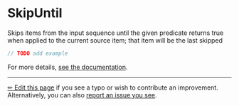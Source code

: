 # SkipUntil

Skips items from the input sequence until the given predicate returns true
when applied to the current source item; that item will be the last skipped

```c# --destination-file ../code/Program.cs --region statements --project ../code/TryMoreLinq.csproj
// TODO add example
```

For more details, [see the documentation][doc].

---

[&#x270F; Edit this page][edit] if you see a typo or wish to contribute an
improvement. Alternatively, you can also [report an issue you see][issue].


[edit]: https://github.com/morelinq/try/edit/master/skip-until.md
[issue]: https://github.com/morelinq/try/issues/new?title=SkipUntil
[doc]: https://morelinq.github.io/3.1/ref/api/html/M_MoreLinq_MoreEnumerable_SkipUntil__1.htm
